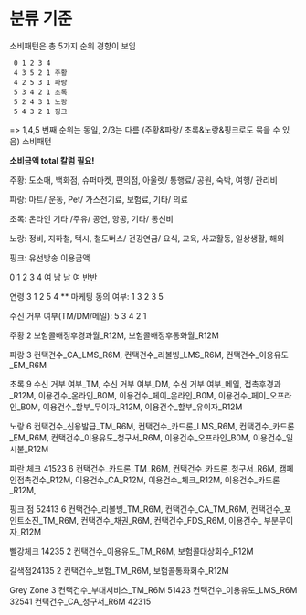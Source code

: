 # 분류 기준

소비패턴은 총 5가지 순위 경향이 보임

     0 1 2 3 4
     4 3 5 2 1 주황
     4 2 5 3 1 파랑
     5 3 4 2 1 초록
     5 2 4 3 1 노랑
     5 4 3 2 1 핑크

=> 1,4,5 번째 순위는 동일, 2/3는 다름 (주황&파랑/ 초록&노랑&핑크로도 묶을 수 있음)
소비패턴 

**소비금액 total 칼럼 필요!**

주황: 도소매, 백화점, 슈퍼마켓, 편의점, 아울렛/ 통행료/ 공원, 숙박, 여행/ 관리비

파랑: 마트/ 운동, Pet/ 가스전기료, 보험료, 기타/ 의료

초록: 온라인 기타 /주유/ 공연, 항공, 기타/ 통신비

노랑: 정비, 지하철, 택시, 철도버스/ 건강연금/ 요식, 교육, 사교활동, 일상생활, 해외

핑크: 유선방송 이용금액

0  1  2  3  4
여 남 남 여 반반

연령
3 1 2 5 4
**
마케팅 동의 여부:  1 3 2 3 5

수신 거부 여부(TM/DM/메일):  5 3 4 2 1

주황 2
보험콜배정후경과월_R12M,
보험콜배정후통화월_R12M

파랑 3
컨택건수_CA_LMS_R6M,
컨택건수_리볼빙_LMS_R6M,
컨택건수_이용유도_EM_R6M

초록 9
수신 거부 여부_TM,
수신 거부 여부_DM,
수신 거부 여부_메일,
접촉후경과_R12M,
이용건수_온라인_B0M,
이용건수_페이_온라인_B0M,
이용건수_페이_오프라인_B0M,
이용건수_할부_무이자_R12M,
이용건수_할부_유이자_R12M

노랑 6 
컨택건수_신용발급_TM_R6M,
컨택건수_카드론_LMS_R6M,
컨택건수_카드론_EM_R6M,
컨택건수_이용유도_청구서_R6M,
이용건수_오프라인_B0M,
이용건수_일시불_R12M


파란 체크 41523 6
컨택건수_카드론_TM_R6M,
컨택건수_카드론_청구서_R6M,
캠페인접촉건수_R12M,
이용건수_CA_R12M,
이용건수_체크_R12M,
이용건수_카드론_R12M,

핑크 점 52413  6 
컨택건수_리볼빙_TM_R6M,
컨택건수_CA_TM_R6M,
컨택건수_포인트소진_TM_R6M,
컨택건수_채권_R6M,
컨택건수_FDS_R6M,
이용건수_ 부분무이자_R12M

빨강체크 14235 2
컨택건수_이용유도_TM_R6M,
보험콜대상회수_R12M

갈색점24135 2
컨택건수_보험_TM_R6M,
보험콜통화회수_R12M

Grey Zone 3
컨택건수_부대서비스_TM_R6M 51423
컨택건수_이용유도_LMS_R6M 32541
컨택건수_CA_청구서_R6M 42315


